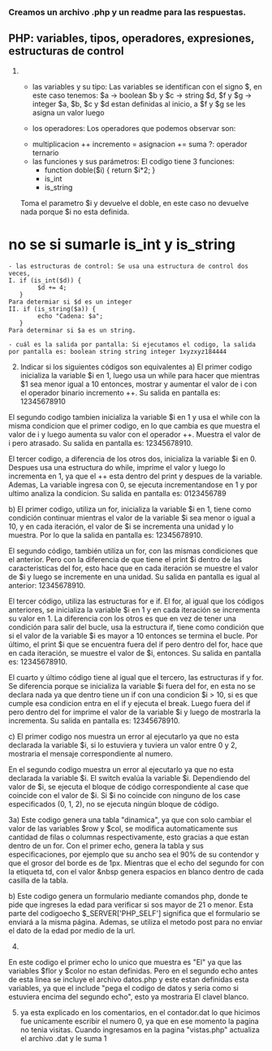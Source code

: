 ### Creamos un archivo .php y un readme para las respuestas.

## PHP: variables, tipos, operadores, expresiones, estructuras de control

1) 
    - las variables y su tipo: Las variables se identifican con el signo $, en este caso tenemos:
    $a -> boolean
    $b y $c -> string
    $d, $f y $g -> integer
$a, $b, $c y $d estan definidas al inicio, a $f y $g se les asigna un valor luego

    - los operadores: Los operadores que podemos observar son:
    * multiplicacion 
    ++ incremento
    = asignacion
    += suma
    ?: operador ternario

    - las funciones y sus parámetros: El codigo tiene 3 funciones:
        - function doble($i) {
            return $i*2;
        }
        - is_int
        - is_string
    
    Toma el parametro $i y devuelve el doble, en este caso no devuelve nada porque $i no esta definida.
# no se si sumarle is_int y is_string
    - las estructuras de control: Se usa una estructura de control dos veces,
    I. if (is_int($d)) {
            $d += 4;
       }
    Para determiar si $d es un integer
    II. if (is_string($a)) {
            echo "Cadena: $a";
       }
    Para determinar si $a es un string.

    - cuál es la salida por pantalla: Si ejecutamos el codigo, la salida por pantalla es: boolean string string integer 1xyzxyz184444

2) Indicar si los siguientes códigos son equivalentes
a)
El primer codigo inicializa la variable $i en 1, luego usa un while para hacer que mientras $1 sea menor igual a 10 entonces, mostrar y aumentar el valor de i con el operador binario incremento ++. Su salida en pantalla es: 12345678910

El segundo codigo tambien inicializa la variable $i en 1 y usa el while con la misma condicion que el primer codigo, en lo que cambia es que muestra el valor de i y luego aumenta su valor con el operador ++. Muestra el valor de i pero atrasado. Su salida en pantalla es: 12345678910.

El tercer codigo, a diferencia de los otros dos, inicializa la variable $i en 0. Despues usa una estructura do while, imprime el valor y luego lo incrementa en 1, ya que el ++ esta dentro del print y despues de la variable. Ademas, La variable ingresa con 0, se ejecuta incrementandose en 1 y por ultimo analiza la condicion. Su salida en pantalla es: 0123456789

b)
El primer codigo, utiliza un for, inicializa la variable $i en 1, tiene como condición continuar mientras el valor de la variable $i sea menor o igual a 10, y en cada iteración, el valor de $i se incrementa una unidad y lo muestra. Por lo que la salida en pantalla es: 12345678910.

El segundo código, también utiliza un for, con las mismas condiciones que el anterior. Pero con la diferencia de que tiene el print $i dentro de las caracteristicas del for, esto hace que en cada iteración se muestre el valor de $i y luego se incremente en una unidad. Su salida en pantalla es igual al anterior: 12345678910.

El tercer código, utiliza las estructuras for e if. El for, al igual que los códigos anteriores, se inicializa la variable $i en 1 y en cada iteración se incrementa su valor en 1. La diferencia con los otros es que en vez de tener una condición para salir del bucle, usa la estructura if, tiene como condición que si el valor de la variable $i es mayor a 10 entonces se termina el bucle. Por último, el print $i que se encuentra fuera del if pero dentro del for, hace que en cada iteración, se muestre el valor de $i, entonces. Su salida en pantalla es: 12345678910.

El cuarto y último código tiene al igual que el tercero, las estructuras if y for. Se diferencia porque se inicializa la variable $i fuera del for, en esta no se declara nada ya que
dentro tiene un if con una condicion $i > 10, si es que cumple esa condicion entra en el if y ejecuta el break. Luego fuera del if pero dentro del for imprime el valor de la variable $i y luego de mostrarla la incrementa. Su salida en pantalla es: 12345678910.

c)
El primer codigo nos muestra un error al ejecutarlo ya que no esta declarada la variable $i, si lo estuviera y tuviera un valor entre 0 y 2, mostraria el mensaje correspondiente al numero.

En el segundo codigo muestra  un error al ejecutarlo ya que no esta declarada la variable $i.
El switch evalúa la variable $i.
Dependiendo del valor de $i, se ejecuta el bloque de código correspondiente al case que coincide con el valor de $i.
Si $i no coincide con ninguno de los case especificados (0, 1, 2), no se ejecuta ningún bloque de código.

3a)
Este codigo genera una tabla "dinamica", ya que con solo cambiar el valor de las variables $row y $col, se modifica automaticamente sus cantidad de filas o columnas respectivamente, esto gracias a que estan dentro de un for. Con el primer echo, genera la tabla y sus especificaciones, por ejemplo que su ancho sea el 90% de su contendor y que el grosor del borde es de 1px. Mientras que el echo del segundo for con la etiqueta td, con el valor &nbsp genera espacios en blanco dentro de cada casilla de la tabla.

b)
Este codigo genera un formulario mediante comandos php, donde te pide que ingreses la edad para verificar si sos mayor de 21 o menor. Esta parte del codigoecho $_SERVER['PHP_SELF'] significa que el formulario se enviará a la misma página. Ademas, se utiliza el metodo post para no enviar el dato de la edad por medio de la url.

4)
En este codigo el primer echo lo unico que muestra es "El" ya que las variables $flor y $color no estan definidas. Pero en el segundo echo antes de esta linea se incluye el archivo datos.php y este estan definidas esta variables, ya que el include "pega el codigo de datos y seria como si estuviera encima del segundo echo", esto ya mostraria El clavel blanco.

5) ya esta explicado en los comentarios, en el contador.dat lo que hicimos fue unicamente escribir el numero 0, ya que en ese momento la pagina no tenia visitas. Cuando ingresamos en la pagina "vistas.php" actualiza el archivo .dat y le suma 1
